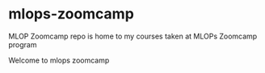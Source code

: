 # mlops-zoomcamp
MLOP Zoomcamp repo is home to my courses taken at MLOPs Zoomcamp program

Welcome to mlops zoomcamp
